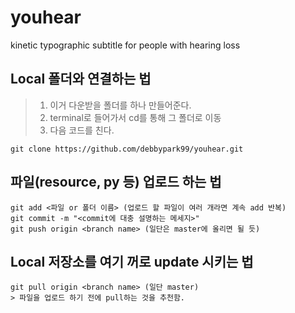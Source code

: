 # youhear
kinetic typographic subtitle for people with hearing loss

## Local 폴더와 연결하는 법
> 1. 이거 다운받을 폴더를 하나 만들어준다.
> 2. terminal로 들어가서 cd를 통해 그 폴더로 이동
> 3. 다음 코드를 친다.

    git clone https://github.com/debbypark99/youhear.git
    
## 파일(resource, py 등) 업로드 하는 법

    git add <파일 or 폴더 이름> (업로드 할 파일이 여러 개라면 계속 add 반복)
    git commit -m "<commit에 대충 설명하는 메세지>"
    git push origin <branch name> (일단은 master에 올리면 될 듯)
    
## Local 저장소를 여기 꺼로 update 시키는 법

    git pull origin <branch name> (일단 master)
    > 파일을 업로드 하기 전에 pull하는 것을 추천함.
